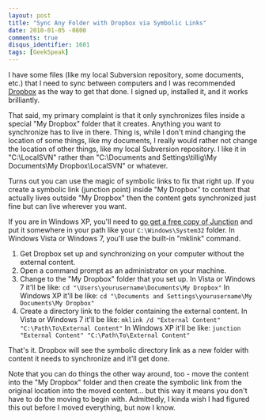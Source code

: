 ```yaml
---
layout: post
title: "Sync Any Folder with Dropbox via Symbolic Links"
date: 2010-01-05 -0800
comments: true
disqus_identifier: 1601
tags: [GeekSpeak]
---
```

I have some files (like my local Subversion repository, some documents,
etc.) that I need to sync between computers and I was recommended
[Dropbox](http://www.dropbox.com) as the way to get that done. I signed
up, installed it, and it works brilliantly.

That said, my primary complaint is that it only synchronizes files
inside a special "My Dropbox" folder that it creates. Anything you want
to synchronize has to live in there. Thing is, while I don't mind
changing the location of some things, like my documents, I really would
rather not change the location of other things, like my local Subversion
repository. I like it in "C:\\LocalSVN" rather than "C:\\Documents and
Settings\\tillig\\My Documents\\My Dropbox\\LocalSVN" or whatever.

Turns out you can use the magic of symbolic links to fix that right up.
If you create a symbolic link (junction point) inside "My Dropbox" to
content that actually lives outside "My Dropbox" then the content gets
synchronized just fine but can live wherever you want.

If you are in Windows XP, you'll need to [go get a free copy of
Junction](http://technet.microsoft.com/en-us/sysinternals/bb896768.aspx)
and put it somewhere in your path like your `C:\Windows\System32`
folder. In Windows Vista or Windows 7, you'll use the built-in "mklink"
command.

1.  Get Dropbox set up and synchronizing on your computer without the
    external content.
2.  Open a command prompt as an administrator on your machine.
3.  Change to the "My Dropbox" folder that you set up. 
    In Vista or Windows 7 it'll be like: 
    `cd "\Users\yourusername\Documents\My Dropbox"` 
    In Windows XP it'll be like: 
    `cd "\Documents and Settings\yourusername\My Documents\My Dropbox"`
4.  Create a directory link to the folder containing the external
    content. 
    In Vista or Windows 7 it'll be like: 
    `mklink /d "External Content" "C:\Path\To\External Content"` 
    In Windows XP it'll be like: 
    `junction "External Content" "C:\Path\To\External Content"`

That's it. Dropbox will see the symbolic directory link as a new folder
with content it needs to synchronize and it'll get done.

Note that you can do things the other way around, too - move the content
into the "My Dropbox" folder and then create the symbolic link from the
original location into the moved content... but this way it means you
don't have to do the moving to begin with. Admittedly, I kinda wish I
had figured this out before I moved everything, but now I know.

